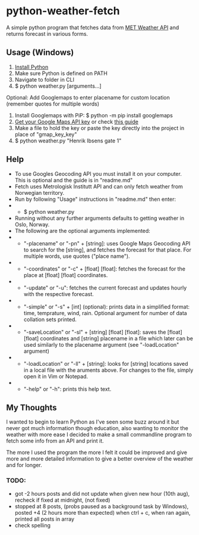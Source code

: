 # python-weather-fetch

A simple python program that fetches data from [MET Weather API](https://api.met.no/weatherapi) and returns forecast in various forms.

## Usage (Windows)
1. [Install Python](https://www.python.org/downloads/)
2. Make sure Python is defined on PATH
3. Navigate to folder in CLI
4. $ python weather.py [arguments...]

Optional: Add Googlemaps to enter placename for custom location (remember quotes for multiple words)
1. Install Googlemaps with PiP: $ python -m pip install googlemaps
2. [Get your Google Maps API key](https://cloud.google.com/maps-platform/) or check [this guide](https://developers.google.com/maps/documentation/javascript/get-api-key)
3. Make a file to hold the key or paste the key directly into the project in place of "gmap_key_key"
4. $ python weather.py "Henrik Ibsens gate 1"

## Help
- To use Googles Geocoding API you must install it on your computer. This is optional and the guide is in "readme.md"
- Fetch uses Metrologisk Institutt API and can only fetch weather from Norwegian territory. 
- Run by following "Usage" instructions in "readme.md" then enter:
- - $ python weather.py
- Running without any further arguments defaults to getting weather in Oslo, Norway.
- The following are the optional arguments implemented:
- - "-placename" or "-pn" + [string]: uses Google Maps Geocoding API to search for the [string], and fetches the forecast for that place. For multiple words, use quotes ("place name").
- - "-coordinates" or "-c" + [float] [float]: fetches the forecast for the place at [float] [float] coordinates.
- - "-update" or "-u": fetches the current forecast and updates hourly with the respective forecast.
- - "-simple" or "-s" + [int] (optional): prints data in a simplified format: time, temprature, wind, rain. Optional argument for number of data collation sets printed.
- - "-saveLocation" or "-sl" + [string] [float] [float]: saves the [float] [float] coordinates and [string] placename in a file which later can be used similarly to the placename argument (see "-loadLocation" argument)
- - "-loadLocation" or "-ll" + [string]: looks for [string] locations saved in a local file with the aruments above. For changes to the file, simply open it in Vim or Notepad.
- - "-help" or "-h": prints this help text.

## My Thoughts

I wanted to begin to learn Python as I've seen some buzz around it but never got much information though education, also wanting to monitor the weather with more ease I decided to make a small commandline program to fetch some info from an API and print it.

The more I used the program the more I felt it could be improved and give more and more detailed information to give a better overview of the weather and for longer.

### TODO:
- got -2 hours posts and did not update when given new hour (10th aug), recheck if fixed at midnight, (not fixed)
- stopped at 8 posts, (probs paused as a background task by Windows), posted +4 (2 hours more than expected) when ctrl + c, when ran again, printed all posts in array
- check spelling